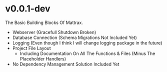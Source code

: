 # v0.0.1-dev
The Basic Building Blocks Of Mattrax.
* Webserver (Gracefull Shutdown Broken)
* Database Connection (Schema Migrations Not Included Yet)
* Logging (Even though I think I will change logging package in the future)
* Project File Layout
  * Including Documentation On All The Functions & Files (Minus The Placeholder Handlers)
* No Dependency Management Solution Included Yet
